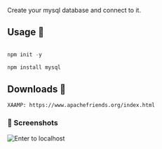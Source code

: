 Create your mysql database and connect to it.

## Usage 🔑
```javascript

npm init -y

npm install mysql
```

## Downloads 🧧
```
XAAMP: https://www.apachefriends.org/index.html
```
### 📸 Screenshots
![Enter to localhost](https://i.imgur.com/wpkmzEy_d.webp?maxwidth=760&fidelity=grand)
